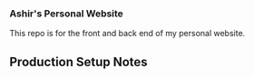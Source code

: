 ### Ashir's Personal Website

This repo is for the front and back end of my personal website.

## Production Setup Notes
